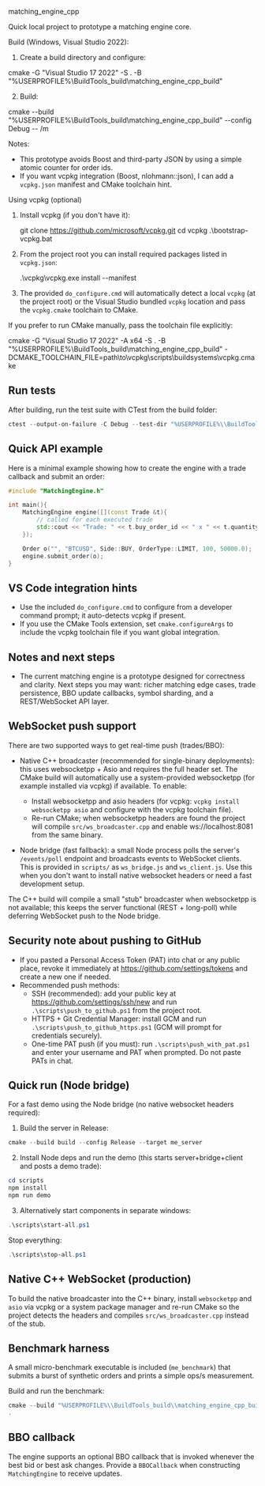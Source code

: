 matching_engine_cpp

Quick local project to prototype a matching engine core.

Build (Windows, Visual Studio 2022):

1) Create a build directory and configure:

cmake -G "Visual Studio 17 2022" -S . -B "%USERPROFILE%\\BuildTools_build\\matching_engine_cpp_build"

2) Build:

cmake --build "%USERPROFILE%\\BuildTools_build\\matching_engine_cpp_build" --config Debug -- /m

Notes:
- This prototype avoids Boost and third-party JSON by using a simple atomic counter for order ids.
- If you want vcpkg integration (Boost, nlohmann::json), I can add a `vcpkg.json` manifest and CMake toolchain hint.

Using vcpkg (optional)

1. Install vcpkg (if you don't have it):

	git clone https://github.com/microsoft/vcpkg.git
	cd vcpkg
	.\bootstrap-vcpkg.bat

2. From the project root you can install required packages listed in `vcpkg.json`:

	.\vcpkg\vcpkg.exe install --manifest

3. The provided `do_configure.cmd` will automatically detect a local `vcpkg` (at the project root) or the Visual Studio bundled `vcpkg` location and pass the `vcpkg.cmake` toolchain to CMake.

If you prefer to run CMake manually, pass the toolchain file explicitly:

cmake -G "Visual Studio 17 2022" -A x64 -S . -B "%USERPROFILE%\\BuildTools_build\\matching_engine_cpp_build" -DCMAKE_TOOLCHAIN_FILE=path\\to\\vcpkg\\scripts\\buildsystems\\vcpkg.cmake

Run tests
---------

After building, run the test suite with CTest from the build folder:

```powershell
ctest --output-on-failure -C Debug --test-dir "%USERPROFILE%\\BuildTools_build\\matching_engine_cpp_build"
```

Quick API example
-----------------

Here is a minimal example showing how to create the engine with a trade callback and submit an order:

```cpp
#include "MatchingEngine.h"

int main(){
	MatchingEngine engine([](const Trade &t){
		// called for each executed trade
		std::cout << "Trade: " << t.buy_order_id << " x " << t.quantity << " @ " << t.price << std::endl;
	});

	Order o("", "BTCUSD", Side::BUY, OrderType::LIMIT, 100, 50000.0);
	engine.submit_order(o);
}
```

VS Code integration hints
------------------------

- Use the included `do_configure.cmd` to configure from a developer command prompt; it auto-detects vcpkg if present.
- If you use the CMake Tools extension, set `cmake.configureArgs` to include the vcpkg toolchain file if you want global integration.

Notes and next steps
--------------------

- The current matching engine is a prototype designed for correctness and clarity. Next steps you may want: richer matching edge cases, trade persistence, BBO update callbacks, symbol sharding, and a REST/WebSocket API layer.

WebSocket push support
---------------------

There are two supported ways to get real-time push (trades/BBO):

- Native C++ broadcaster (recommended for single-binary deployments): this uses websocketpp + Asio and requires the full header set. The CMake build will automatically use a system-provided websocketpp (for example installed via vcpkg) if available. To enable:
	- Install websocketpp and asio headers (for vcpkg: `vcpkg install websocketpp asio` and configure with the vcpkg toolchain file).
	- Re-run CMake; when websocketpp headers are found the project will compile `src/ws_broadcaster.cpp` and enable ws://localhost:8081 from the same binary.

- Node bridge (fast fallback): a small Node process polls the server's `/events/poll` endpoint and broadcasts events to WebSocket clients. This is provided in `scripts/` as `ws_bridge.js` and `ws_client.js`. Use this when you don't want to install native websocket headers or need a fast development setup.

The C++ build will compile a small "stub" broadcaster when websocketpp is not available; this keeps the server functional (REST + long-poll) while deferring WebSocket push to the Node bridge.

Security note about pushing to GitHub
-----------------------------------

- If you pasted a Personal Access Token (PAT) into chat or any public place, revoke it immediately at https://github.com/settings/tokens and create a new one if needed.
- Recommended push methods:
	- SSH (recommended): add your public key at https://github.com/settings/ssh/new and run `.\scripts\push_to_github.ps1` from the project root.
	- HTTPS + Git Credential Manager: install GCM and run `.\scripts\push_to_github_https.ps1` (GCM will prompt for credentials securely).
	- One-time PAT push (if you must): run `.\scripts\push_with_pat.ps1` and enter your username and PAT when prompted. Do not paste PATs in chat.

Quick run (Node bridge)
------------------------

For a fast demo using the Node bridge (no native websocket headers required):

1. Build the server in Release:

```powershell
cmake --build build --config Release --target me_server
```

2. Install Node deps and run the demo (this starts server+bridge+client and posts a demo trade):

```powershell
cd scripts
npm install
npm run demo
```

3. Alternatively start components in separate windows:

```powershell
.\scripts\start-all.ps1
```

Stop everything:

```powershell
.\scripts\stop-all.ps1
```

Native C++ WebSocket (production)
---------------------------------

To build the native broadcaster into the C++ binary, install `websocketpp` and `asio` via vcpkg or a system package manager and re-run CMake so the project detects the headers and compiles `src/ws_broadcaster.cpp` instead of the stub.

Benchmark harness
-----------------

A small micro-benchmark executable is included (`me_benchmark`) that submits a burst of synthetic orders and prints a simple ops/s measurement.

Build and run the benchmark:

```powershell
cmake --build "%USERPROFILE%\\BuildTools_build\\matching_engine_cpp_build" --config Release --target me_benchmark -- /m
.
```

BBO callback
------------

The engine supports an optional BBO callback that is invoked whenever the best bid or best ask changes. Provide a `BBOCallback` when constructing `MatchingEngine` to receive updates.

